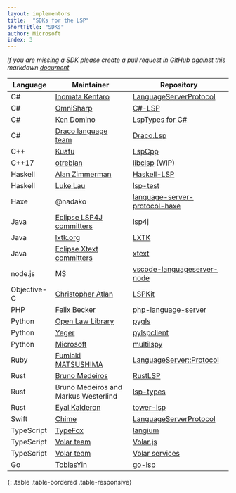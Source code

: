 ```yaml
---
layout: implementors
title:  "SDKs for the LSP"
shortTitle: "SDKs"
author: Microsoft
index: 3
---
```


*If you are missing a SDK please create a pull request in GitHub against this markdown [document](https://github.com/Microsoft/language-server-protocol/blob/gh-pages/_implementors/sdks.md)*

| Language | Maintainer | Repository |
|------|--------|----------|
| C# | [Inomata Kentaro](https://github.com/matarillo/) | [LanguageServerProtocol](https://github.com/matarillo/LanguageServerProtocol)|
| C# | [OmniSharp](http://www.omnisharp.net/) | [C#-LSP](https://github.com/OmniSharp/csharp-language-server-protocol)|
| C# | [Ken Domino](https://github.com/kaby76) | [LspTypes for C#](https://github.com/kaby76/lsp-types) |
| C# | [Draco language team](https://draco-lang.org/) | [Draco.Lsp](https://github.com/Draco-lang/Compiler) |
| C++ | [Kuafu](https://github.com/kuafuwang) | [LspCpp](https://github.com/kuafuwang/LspCpp)|
| C++17 | [otreblan](https://github.com/otreblan) | [libclsp](https://github.com/otreblan/libclsp) (WIP)|
| Haskell | [Alan Zimmerman](https://github.com/alanz) | [Haskell-LSP](https://github.com/alanz/haskell-lsp)|
| Haskell | [Luke Lau](https://github.com/Bubba) | [lsp-test](https://github.com/Bubba/lsp-test)|
| Haxe | @nadako | [language-server-protocol-haxe](https://github.com/vshaxe/language-server-protocol-haxe)|
| Java | [Eclipse LSP4J committers](https://projects.eclipse.org/projects/technology.lsp4j/who) |  [lsp4j](https://github.com/eclipse/lsp4j) |
| Java | [lxtk.org](https://github.com/lxtk-org) | [LXTK](https://github.com/lxtk-org/lxtk) |
| Java | [Eclipse Xtext committers](https://projects.eclipse.org/projects/modeling.tmf.xtext/who) |  [xtext](https://github.com/eclipse/xtext) |
| node.js | MS | [vscode-languageserver-node](https://github.com/Microsoft/vscode-languageserver-node)  |
| Objective-C | [Christopher Atlan](https://twitter.com/catlan) | [LSPKit](https://github.com/catlan/LSPKit)|
| PHP | [Felix Becker](https://github.com/felixfbecker) | [php-language-server](https://github.com/felixfbecker/php-language-server)|
| Python | [Open Law Library](http://www.openlawlib.org/) | [pygls](https://github.com/openlawlibrary/pygls)|
| Python | [Yeger](https://github.com/yeger00) | [pylspclient](https://github.com/yeger00/pylspclient)|
| Python | [Microsoft](https://github.com/microsoft) | [multilspy](https://github.com/microsoft/monitors4codegen#4-multilspy)|
| Ruby | [Fumiaki MATSUSHIMA](https://github.com/mtsmfm) | [LanguageServer::Protocol](https://github.com/mtsmfm/language_server-protocol-ruby) |
| Rust | [Bruno Medeiros](https://github.com/bruno-medeiros) | [RustLSP](https://github.com/RustDT/RustLSP)|
| Rust | Bruno Medeiros and Markus Westerlind | [lsp-types](https://github.com/gluon-lang/lsp-types)
| Rust | [Eyal Kalderon](https://github.com/ebkalderon) | [tower-lsp](https://github.com/ebkalderon/tower-lsp)
| Swift | [Chime](https://github.com/chimehq) | [LanguageServerProtocol](https://github.com/chimehq/LanguageServerProtocol)|
| TypeScript | [TypeFox](https://www.typefox.io/) | [langium](https://github.com/langium/langium)|
| TypeScript | [Volar team](https://volarjs.dev) | [Volar.js](https://github.com/volarjs/volar.js)|
| TypeScript | [Volar team](https://volarjs.dev) | [Volar services](https://github.com/volarjs/services)|
| Go | [TobiasYin](https://github.com/TobiasYin/) | [go-lsp](https://github.com/TobiasYin/go-lsp/)|
{: .table .table-bordered .table-responsive}
